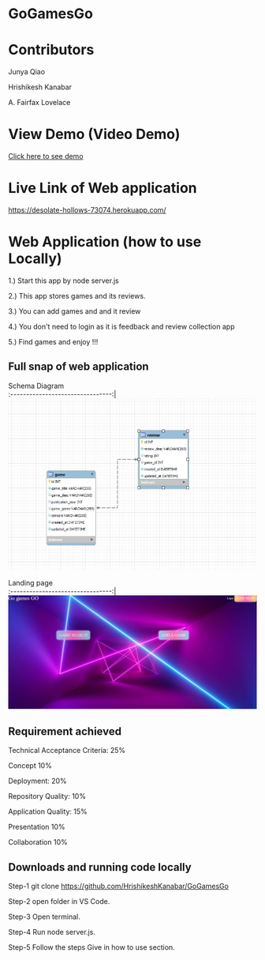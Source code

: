 # GoGamesGo

# Contributors

Junya Qiao

Hrishikesh Kanabar

A. Fairfax Lovelace

# View Demo (Video Demo)

 [Click here to see demo](https://drive.google.com/file/d/1L9ps_pAuUhB73Kb366pp2_D-hzGKNfWN/view?usp=sharing)

# Live Link of Web application 

https://desolate-hollows-73074.herokuapp.com/

# Web Application (how to use Locally)

1.) Start this app by node server.js 

2.) This app stores games and its reviews.

3.) You can add games and and it review

4.) You don't need to login as it is feedback and review collection app

5.) Find games and enjoy !!!


## Full snap of web application

Schema Diagram      
:--------------------------------:|
![App Start](https://github.com/HrishikeshKanabar/GoGamesGo/blob/main/public/assets/Capture.JPG)  

 Landing page       
:--------------------------------:|
![Landing page](https://github.com/HrishikeshKanabar/GoGamesGo/blob/main/public/assets/Landing.JPG)      


## Requirement achieved 

Technical Acceptance Criteria: 25%

Concept 10%

Deployment: 20%

Repository Quality: 10%

Application Quality: 15%

Presentation 10%

Collaboration 10%

## Downloads and running code locally

Step-1 git clone https://github.com/HrishikeshKanabar/GoGamesGo

Step-2 open folder in VS Code.

Step-3 Open terminal.

Step-4 Run node server.js.

Step-5 Follow the steps Give in how to use section.
